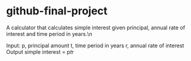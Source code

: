 # github-final-project

A calculator that calculates simple interest given principal, annual rate of interest and time period in years.\n

Input:
   p, principal amount
   t, time period in years
   r, annual rate of interest
Output
   simple interest = p*t*r
